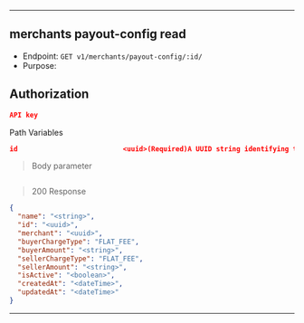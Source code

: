 
----------------------------------------------------------------------------------
## merchants payout-config read
* Endpoint: `GET v1/merchants/payout-config/:id/`
* Purpose: 

## Authorization

```json
API key
```

Path Variables
```json
id                          <uuid>(Required)A UUID string identifying this payout config.
```

> Body parameter
```json

```

> 200 Response

```json
{
  "name": "<string>",
  "id": "<uuid>",
  "merchant": "<uuid>",
  "buyerChargeType": "FLAT_FEE",
  "buyerAmount": "<string>",
  "sellerChargeType": "FLAT_FEE",
  "sellerAmount": "<string>",
  "isActive": "<boolean>",
  "createdAt": "<dateTime>",
  "updatedAt": "<dateTime>"
}
```
----------------------------------------------------------------------------------